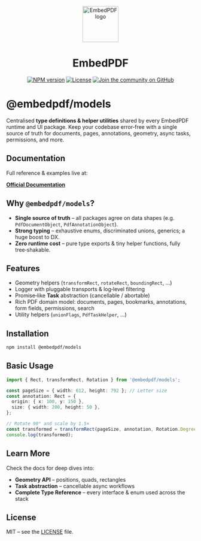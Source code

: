 <div align="center">
  <a href="https://www.embedpdf.com">
    <img alt="EmbedPDF logo" src="https://www.embedpdf.com/logo-192.png" height="96">
  </a>
  <h1>EmbedPDF</h1>

<a href="https://www.npmjs.com/package/@embedpdf/models"><img alt="NPM version" src="https://img.shields.io/npm/v/@embedpdf/models.svg?style=for-the-badge&labelColor=000000"></a> <a href="https://github.com/embedpdf/embed-pdf-viewer/blob/main/packages/models/LICENSE"><img alt="License" src="https://img.shields.io/npm/l/@embedpdf/models.svg?style=for-the-badge&labelColor=000000"></a> <a href="https://github.com/embedpdf/embed-pdf-viewer/discussions"><img alt="Join the community on GitHub" src="https://img.shields.io/badge/Join%20the%20community-blueviolet.svg?style=for-the-badge&labelColor=000000"></a>

</div>

# @embedpdf/models

Centralised **type definitions & helper utilities** shared by every EmbedPDF runtime and UI package. Keep your codebase error‑free with a single source of truth for documents, pages, annotations, geometry, async tasks, permissions, and more.

## Documentation

Full reference & examples live at:

**[Official Documentation](https://www.embedpdf.com/docs)**

## Why `@embedpdf/models`?

- **Single source of truth** – all packages agree on data shapes (e.g. `PdfDocumentObject`, `PdfAnnotationObject`).
- **Strong typing** – exhaustive enums, discriminated unions, generics; a huge boost to DX.
- **Zero runtime cost** – pure type exports & tiny helper functions, fully tree‑shakable.

## Features

- Geometry helpers (`transformRect`, `rotateRect`, `boundingRect`, …)
- Logger with pluggable transports & log‑level filtering
- Promise‑like **Task** abstraction (cancellable / abortable)
- Rich PDF domain model: documents, pages, bookmarks, annotations, form fields, permissions, search
- Utility helpers (`unionFlags`, `PdfTaskHelper`, …)

## Installation

```bash
npm install @embedpdf/models
```

## Basic Usage

```typescript
import { Rect, transformRect, Rotation } from '@embedpdf/models';

const pageSize = { width: 612, height: 792 }; // Letter size
const annotation: Rect = {
  origin: { x: 100, y: 150 },
  size: { width: 200, height: 50 },
};

// Rotate 90° and scale by 1.5×
const transformed = transformRect(pageSize, annotation, Rotation.Degree90, 1.5);
console.log(transformed);
```

## Learn More

Check the docs for deep dives into:

- **Geometry API** – positions, quads, rectangles
- **Task abstraction** – cancellable async workflows
- **Complete Type Reference** – every interface & enum used across the stack

## License

MIT – see the [LICENSE](https://github.com/embedpdf/embed-pdf-viewer/blob/main/packages/models/LICENSE) file.
